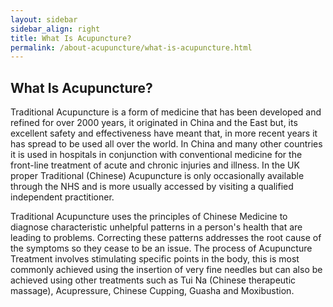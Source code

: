 ```yaml
---
layout: sidebar
sidebar_align: right
title: What Is Acupuncture?
permalink: /about-acupuncture/what-is-acupuncture.html
---
```


## What Is Acupuncture?

Traditional Acupuncture is a form of medicine that has been developed and refined for over 2000 years, it originated in China and the East but, its excellent safety and effectiveness have meant that, in more recent years it has spread to be used all over the world. In China and many other countries it is used in hospitals in conjunction with conventional medicine for the front-line treatment of acute and chronic injuries and illness. In the UK proper Traditional (Chinese) Acupuncture is only occasionally available through the NHS and is more usually accessed by visiting a qualified independent practitioner. 

Traditional Acupuncture uses the principles of Chinese Medicine to diagnose characteristic unhelpful patterns in a person's health that are leading to problems. Correcting these patterns addresses the root cause of the symptoms so they cease to be an issue. The process of Acupuncture Treatment involves stimulating specific points in the body, this is most commonly achieved using the insertion of very fine needles but can also be achieved using other treatments such as Tui Na (Chinese therapeutic massage), Acupressure, Chinese Cupping, Guasha and Moxibustion.